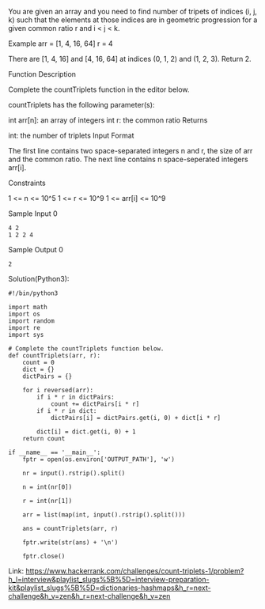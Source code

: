 You are given an array and you need to find number of tripets of indices (i, j, k) 
such that the elements at those indices are in geometric progression for a given common ratio r and i < j < k.

Example
arr = [1, 4, 16, 64]
r = 4

There are [1, 4, 16] and [4, 16, 64] at indices (0, 1, 2) and (1, 2, 3). Return 2.

Function Description

Complete the countTriplets function in the editor below.

countTriplets has the following parameter(s):

int arr[n]: an array of integers
int r: the common ratio
Returns

int: the number of triplets
Input Format

The first line contains two space-separated integers n and r, the size of arr and the common ratio.
The next line contains n space-seperated integers arr[i].

Constraints

1 <= n <= 10^5
1 <= r <= 10^9
1 <= arr[i] <= 10^9

Sample Input 0
```
4 2
1 2 2 4
```
Sample Output 0
```
2
```
Solution(Python3):
```
#!/bin/python3

import math
import os
import random
import re
import sys

# Complete the countTriplets function below.
def countTriplets(arr, r):
    count = 0
    dict = {}
    dictPairs = {}
    
    for i reversed(arr):
        if i * r in dictPairs:
            count += dictPairs[i * r]
        if i * r in dict:
            dictPairs[i] = dictPairs.get(i, 0) + dict[i * r]
            
        dict[i] = dict.get(i, 0) + 1
    return count

if __name__ == '__main__':
    fptr = open(os.environ['OUTPUT_PATH'], 'w')

    nr = input().rstrip().split()

    n = int(nr[0])

    r = int(nr[1])

    arr = list(map(int, input().rstrip().split()))

    ans = countTriplets(arr, r)

    fptr.write(str(ans) + '\n')

    fptr.close()

```

Link: https://www.hackerrank.com/challenges/count-triplets-1/problem?h_l=interview&playlist_slugs%5B%5D=interview-preparation-kit&playlist_slugs%5B%5D=dictionaries-hashmaps&h_r=next-challenge&h_v=zen&h_r=next-challenge&h_v=zen
